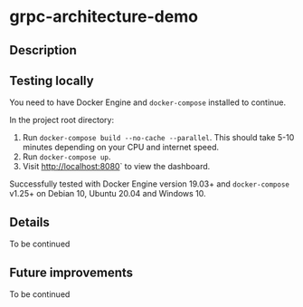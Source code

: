 # grpc-architecture-demo

## Description

## Testing locally

You need to have Docker Engine and `docker-compose` installed to continue.

In the project root directory:

1. Run `docker-compose build --no-cache --parallel`. This should take 5-10 minutes depending on your CPU and internet speed.
2. Run `docker-compose up`.
3. Visit [http://localhost:8080](http://localhost:8080)` to view the dashboard.

Successfully tested with Docker Engine version 19.03+ and `docker-compose` v1.25+ on Debian 10, Ubuntu 20.04 and Windows 10.

## Details

To be continued

## Future improvements

To be continued
